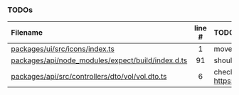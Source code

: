 ### TODOs
| Filename | line # | TODO |
|:------|:------:|:------|
| [packages/ui/src/icons/index.ts](packages/ui/src/icons/index.ts#L1) | 1 | move to @feed/ui |
| [packages/api/node_modules/expect/build/index.d.ts](packages/api/node_modules/expect/build/index.d.ts#L91) | 91 | should be: extends Array<unknown> = [] |
| [packages/api/src/controllers/dto/vol/vol.dto.ts](packages/api/src/controllers/dto/vol/vol.dto.ts#L6) | 6 | check https://github.com/typeorm/typeorm/issues/9323 |
